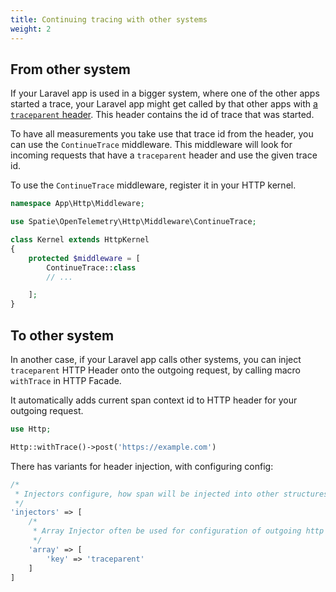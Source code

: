 ```yaml
---
title: Continuing tracing with other systems
weight: 2
---
```


## From other system

If your Laravel app is used in a bigger system, where one of the other apps started a trace, your Laravel app might get called by that other apps with [a `traceparent` header](https://uptrace.dev/opentelemetry/opentelemetry-traceparent.html). This header contains the id of trace that was started.

To have all measurements you take use that trace id from the header, you can use the `ContinueTrace` middleware. This middleware will look for incoming requests that have a `traceparent` header and use the given trace id.

To use the `ContinueTrace` middleware, register it in your HTTP kernel.

```php
namespace App\Http\Middleware;

use Spatie\OpenTelemetry\Http\Middleware\ContinueTrace;

class Kernel extends HttpKernel
{
    protected $middleware = [
        ContinueTrace::class
        // ...

    ];
}
```

## To other system

In another case, if your Laravel app calls other systems, you can inject `traceparent` HTTP Header onto the outgoing request, by calling macro `withTrace` in HTTP Facade.

It automatically adds current span context id to HTTP header for your outgoing request.

```php
use Http;

Http::withTrace()->post('https://example.com')
```

There has variants for header injection, with configuring config:

```php
/*
 * Injectors configure, how span will be injected into other structures
 */
'injectors' => [
    /*
     * Array Injector often be used for configuration of outgoing http requests.
     */
    'array' => [
        'key' => 'traceparent'
    ]
]
```

